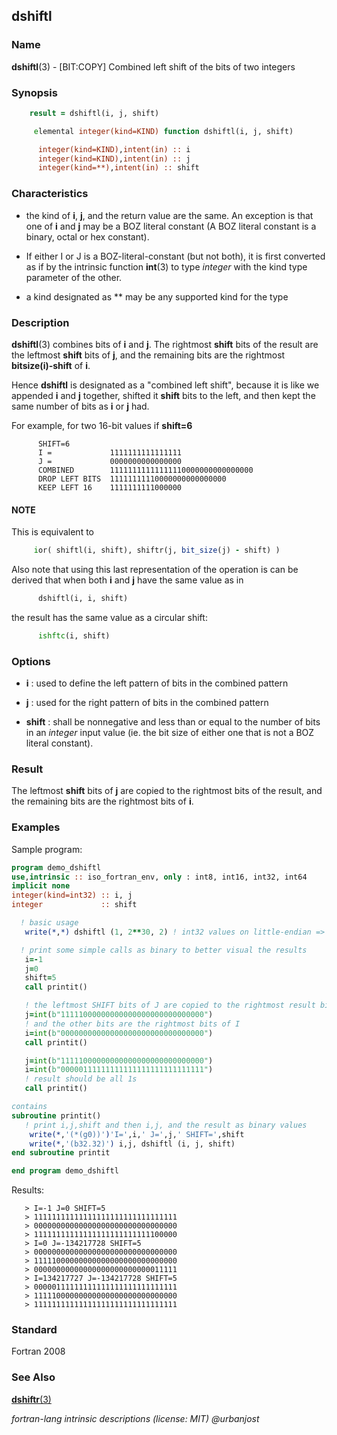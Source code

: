 ## dshiftl

### **Name**

**dshiftl**(3) - \[BIT:COPY\] Combined left shift of the bits of two integers

### **Synopsis**

```fortran
    result = dshiftl(i, j, shift)
```

```fortran
     elemental integer(kind=KIND) function dshiftl(i, j, shift)

      integer(kind=KIND),intent(in) :: i
      integer(kind=KIND),intent(in) :: j
      integer(kind=**),intent(in) :: shift
```

### **Characteristics**

- the kind of **i**, **j**, and the return value are the same. An
  exception is that one of **i** and **j** may be a BOZ literal constant
  (A BOZ literal constant is a binary, octal or hex constant).

- If either I or J is a BOZ-literal-constant (but not both), it is
  first converted as if by the intrinsic function **int**(3) to type
  _integer_ with the kind type parameter of the other.

- a kind designated as \*\* may be any supported kind for the type

### **Description**

**dshiftl**(3) combines bits of **i** and **j**. The rightmost **shift**
bits of the result are the leftmost **shift** bits of **j**, and the
remaining bits are the rightmost **bitsize(i)-shift** of **i**.

Hence **dshiftl** is designated as a "combined left shift", because
it is like we appended **i** and **j** together, shifted it **shift**
bits to the left, and then kept the same number of bits as **i** or
**j** had.

For example, for two 16-bit values if **shift=6**

```text
      SHIFT=6
      I =             1111111111111111
      J =             0000000000000000
      COMBINED        11111111111111110000000000000000
      DROP LEFT BITS  11111111110000000000000000
      KEEP LEFT 16    1111111111000000
```

#### NOTE

This is equivalent to

```fortran
     ior( shiftl(i, shift), shiftr(j, bit_size(j) - shift) )
```

Also note that using this last representation of the operation is can
be derived that when both **i** and **j** have the same value as in

```fortran
      dshiftl(i, i, shift)
```

the result has the same value as a circular shift:

```fortran
      ishftc(i, shift)
```

### **Options**

- **i**
  : used to define the left pattern of bits in the combined pattern

- **j**
  : used for the right pattern of bits in the combined pattern

- **shift**
  : shall be nonnegative and less than or equal to the number of bits
  in an _integer_ input value (ie. the bit size of either one that is
  not a BOZ literal constant).

### **Result**

The leftmost **shift** bits of **j** are copied to the rightmost bits
of the result, and the remaining bits are the rightmost bits of **i**.

### **Examples**

Sample program:

```fortran
program demo_dshiftl
use,intrinsic :: iso_fortran_env, only : int8, int16, int32, int64
implicit none
integer(kind=int32) :: i, j
integer             :: shift

  ! basic usage
   write(*,*) dshiftl (1, 2**30, 2) ! int32 values on little-endian => 5

  ! print some simple calls as binary to better visual the results
   i=-1
   j=0
   shift=5
   call printit()

   ! the leftmost SHIFT bits of J are copied to the rightmost result bits
   j=int(b"11111000000000000000000000000000")
   ! and the other bits are the rightmost bits of I
   i=int(b"00000000000000000000000000000000")
   call printit()

   j=int(b"11111000000000000000000000000000")
   i=int(b"00000111111111111111111111111111")
   ! result should be all 1s
   call printit()

contains
subroutine printit()
   ! print i,j,shift and then i,j, and the result as binary values
    write(*,'(*(g0))')'I=',i,' J=',j,' SHIFT=',shift
    write(*,'(b32.32)') i,j, dshiftl (i, j, shift)
end subroutine printit

end program demo_dshiftl
```

Results:

```text
   > I=-1 J=0 SHIFT=5
   > 11111111111111111111111111111111
   > 00000000000000000000000000000000
   > 11111111111111111111111111100000
   > I=0 J=-134217728 SHIFT=5
   > 00000000000000000000000000000000
   > 11111000000000000000000000000000
   > 00000000000000000000000000011111
   > I=134217727 J=-134217728 SHIFT=5
   > 00000111111111111111111111111111
   > 11111000000000000000000000000000
   > 11111111111111111111111111111111
```

### **Standard**

Fortran 2008

### **See Also**

[**dshiftr**(3)](#dshiftr)

_fortran-lang intrinsic descriptions (license: MIT) \@urbanjost_
